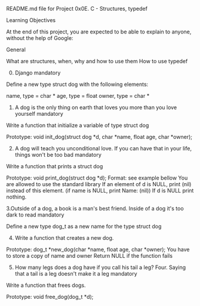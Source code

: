 README.md file for Project 0x0E. C - Structures, typedef

Learning Objectives

At the end of this project, you are expected to be able to explain to anyone, without the help of Google:

General

What are structures, when, why and how to use them
How to use typedef


0. Django mandatory

Define a new type struct dog with the following elements:

name, type = char *
age, type = float
owner, type = char *

1. A dog is the only thing on earth that loves you more than you love yourself mandatory

Write a function that initialize a variable of type struct dog

Prototype: void init_dog(struct dog *d, char *name, float age, char *owner);

2. A dog will teach you unconditional love. If you can have that in your life, things won't be too bad mandatory

Write a function that prints a struct dog

Prototype: void print_dog(struct dog *d);
Format: see example bellow
You are allowed to use the standard library
If an element of d is NULL, print (nil) instead of this element. (if name is NULL, print Name: (nil))
If d is NULL print nothing.

3.Outside of a dog, a book is a man's best friend. Inside of a dog it's too dark to read mandatory

Define a new type dog_t as a new name for the type struct dog

4. Write a function that creates a new dog.

Prototype: dog_t *new_dog(char *name, float age, char *owner);
You have to store a copy of name and owner
Return NULL if the function fails

5. How many legs does a dog have if you call his tail a leg? Four. Saying that a tail is a leg doesn't make it a leg mandatory

Write a function that frees dogs.

Prototype: void free_dog(dog_t *d);